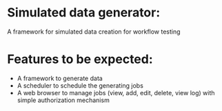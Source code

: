 # Simulated data generator:
A framework for simulated  data creation for workflow testing

# Features to be expected:
- A framework to generate data
- A scheduler to schedule the generating jobs
- A web browser to manage jobs (view, add, edit, delete, view log) with simple authorization mechanism